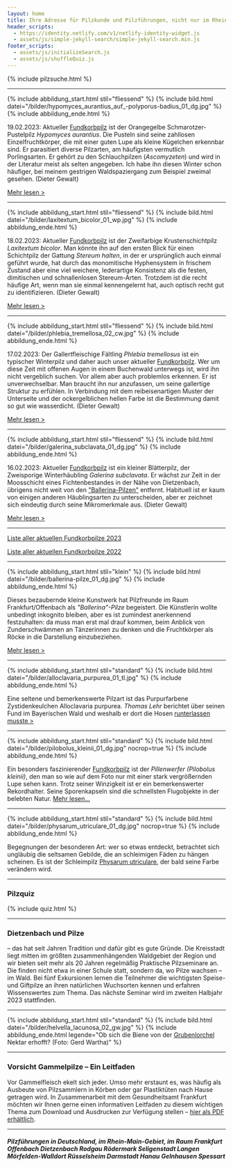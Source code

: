 ```yaml
---
layout: home
title: Ihre Adresse für Pilzkunde und Pilzführungen, nicht nur im Rhein-Main-Gebiet
header_scripts:
  - https://identity.netlify.com/v1/netlify-identity-widget.js
  - assets/js/simple-jekyll-search/simple-jekyll-search.min.js
footer_scripts:
  - assets/js/initializeSearch.js
  - assets/js/shuffleQuiz.js
---
```

{% include pilzsuche.html %}

- - -

{% include abbildung_start.html stil="fliessend" %}
{% include bild.html datei="/bilder/hypomyces_aurantius_auf_-polyporus-badius_01_dg.jpg" %}
{% include abbildung_ende.html %}

19.02.2023: Aktueller [Fundkorbpilz](AA "Glossar-") ist der Orangegelbe Schmarotzer-Pustelpilz *Hypomyces aurantius*. Die Pusteln sind seine zahllosen Einzelfruchtkörper, die mit einer guten Lupe als kleine Kügelchen erkennbar sind. Er parasitiert diverse Pilzarten, am häufigsten vermutlich Porlingsarten. Er gehört zu den Schlauchpilzen (*Ascomyzeten*) und wird in der Literatur meist als selten angegeben. Ich habe ihn diesen Winter schon häufiger, bei meinem gestrigen Waldspaziergang zum Beispiel zweimal gesehen. (Dieter Gewalt)

[Mehr lesen >](/pilze/hypomyces-aurantius-orangegelber-schmarotzer-pustelpilz)

<div style="clear:  both"></div>

- - -

{% include abbildung_start.html stil="fliessend" %}
{% include bild.html datei="/bilder/laxitextum_bicolor_01_wp.jpg" %}
{% include abbildung_ende.html %}

18.02.2023: Aktueller [Fundkorbpilz](AA "Glossar-") ist der Zweifarbige Krustenschichtpilz *Laxitextum bicolor*. Man könnte ihn auf den ersten Blick für einen Schichtpilz der Gattung *Stereum halten*, in der er ursprünglich auch einmal geführt wurde, hat durch das monomitische Hyphensystem in frischem Zustand aber eine viel weichere, lederartige Konsistenz als die festen, dimitischen und schnallenlosen Stereum-Arten. Trotzdem ist die recht häufige Art, wenn man sie einmal kennengelernt hat, auch optisch recht gut zu identifizieren. (Dieter Gewalt)

[Mehr lesen >](/pilze/laxitextum-bicolor-zweifarbiger-krustenschichtpilz)

<div style="clear:  both"></div>

- - -

{% include abbildung_start.html stil="fliessend" %}
{% include bild.html datei="/bilder/phlebia_tremellosa_02_cw.jpg" %}
{% include abbildung_ende.html %}

17.02.2023: Der Gallertfleischige Fältling *Phlebia tremellosus* ist ein typischer Winterpilz und daher auch unser aktueller [Fundkorbpilz](AA "Glossar-"). Wer um diese Zeit mit offenen Augen in einem Buchenwald unterwegs ist, wird ihn nicht vergeblich suchen. Vor allem aber auch problemlos erkennen. Er ist unverwechselbar. Man braucht ihn nur anzufassen, um seine gallertige Struktur zu erfühlen. In Verbindung mit dem reibeisenartigen Muster der Unterseite und der ockergelblichen hellen Farbe ist die Bestimmung damit so gut wie wasserdicht. (Dieter Gewalt)

[Mehr lesen >](/pilze/phlebia-tremellosa-gallertfleischiger-fältling)

<div style="clear:  both"></div>

- - -

{% include abbildung_start.html stil="fliessend" %}
{% include bild.html datei="/bilder/galerina_subclavata_01_dg.jpg" %}
{% include abbildung_ende.html %}

16.02.2023: Aktueller [Fundkorbpilz](AA "Glossar-") ist ein kleiner Blätterpilz, der Zweisporige Winterhäubling *Galerina subclavata*. Er wächst zur Zeit in der Moosschicht eines Fichtenbestandes in der Nähe von Dietzenbach, übrigens nicht weit von den ["Ballerina-Pilzen"](/termine) entfernt. Habituell ist er kaum von einigen anderen Häublingsarten zu unterscheiden, aber er zeichnet sich eindeutig durch seine Mikromerkmale aus. (Dieter Gewalt)

[Mehr lesen >](/pilze/galerina-subclavata-zweisporiger-winterhäubling)

<div style="clear:  both"></div>

- - -

[Liste aller aktuellen Fundkorbpilze 2023](/artikel/liste-aller-aktuellen-fundkorbpilze-2023.html)

[Liste aller aktuellen Fundkorbpilze 2022](/artikel/liste-aller-aktuellen-fundkorbpilze-2022.html)

- - -

{% include abbildung_start.html stil="klein" %}
{% include bild.html datei="/bilder/ballerina-pilze_01_dg.jpg" %}
{% include abbildung_ende.html %}

Dieses bezaubernde kleine Kunstwerk hat Pilzfreunde im Raum Frankfurt/Offenbach als *"Ballerina"-Pilze* begeistert. Die Künstlerin wollte unbedingt inkognito bleiben, aber es ist zumindest anerkennend festzuhalten: da muss man erst mal drauf kommen, beim Anblick von Zunderschwämmen an Tänzerinnen zu denken und die Fruchtkörper als Röcke in die Darstellung einzubeziehen.

[Mehr lesen >](/termine)

- - -

{% include abbildung_start.html stil="standard" %}
{% include bild.html datei="/bilder/alloclavaria_purpurea_01_tl.jpg" %}
{% include abbildung_ende.html %}

Eine seltene und bemerkenswerte Pilzart ist das Purpurfarbene Zystidenkeulchen Alloclavaria purpurea. *Thomas Lehr* berichtet über seinen Fund im Bayerischen Wald und weshalb er dort die Hosen [runterlassen musste >](/pilze/alloclavaria-purpurea-purpurfarbenes-zystidenkeulchen)

- - -

{% include abbildung_start.html stil="standard" %}
{% include bild.html datei="/bilder/pilobolus_kleinii_01_dg.jpg" nocrop=true %}
{% include abbildung_ende.html %}

Ein besonders faszinierender [Fundkorbpilz](AA "Glossar-") ist der *Pillenwerfer (Pilobolus kleinii)*, den man so wie auf dem Foto nur mit einer stark vergrößernden Lupe sehen kann. Trotz seiner Winzigkeit ist er ein bemerkenswerter Rekordhalter. Seine Sporenkapseln sind die schnellsten Flugobjekte in der belebten Natur. [Mehr lesen...](/pilze/pilobolus-kleinii-pillenwerfer)

- - -

{% include abbildung_start.html stil="standard" %}
{% include bild.html datei="/bilder/physarum_utriculare_01_dg.jpg" nocrop=true %}
{% include abbildung_ende.html %}

Begegnungen der besonderen Art: wer so etwas entdeckt, betrachtet sich ungläubig die seltsamen Gebilde, die an schleimigen Fäden zu hängen scheinen. Es ist der Schleimpilz [Physarum utriculare](/pilze/physarum-utriculare-fadenfruchtschleimpilz), der bald seine Farbe verändern wird.

- - -

### Pilzquiz

{% include quiz.html %}

- - -

### Dietzenbach und Pilze

– das hat seit Jahren Tradition und dafür gibt es gute Gründe. Die Kreisstadt liegt mitten im größten zusammenhängenden Waldgebiet der Region und wir bieten seit mehr als 20 Jahren regelmäßig Praktische Pilzseminare an. Die finden nicht etwa in einer Schule statt, sondern da, wo Pilze wachsen – im Wald. Bei fünf Exkursionen lernen die Teilnehmer die wichtigsten Speise- und Giftpilze an ihren natürlichen Wuchsorten kennen und erfahren Wissenswertes zum Thema. Das nächste Seminar wird im zweiten Halbjahr 2023 stattfinden.

- - -

{% include abbildung_start.html stil="standard" %}
{% include bild.html datei="/bilder/helvella_lacunosa_02_gw.jpg" %}
{% include abbildung_ende.html legende="Ob sich die Biene von der <a href='/pilze/helvella-lacunosa-grubenlorchel'>Grubenlorchel</a> Nektar erhofft?  (Foto: Gerd Wartha)" %}

- - -

### Vorsicht Gammelpilze – Ein Leitfaden

Vor Gammelfleisch ekelt sich jeder. Umso mehr erstaunt es, was häufig als Ausbeute von Pilzsammlern in Körben oder gar Plastiktüten nach Hause getragen wird. In Zusammenarbeit mit dem Gesundheitsamt Frankfurt möchten wir Ihnen gerne einen informativen Leitfaden zu diesem wichtigen Thema zum Download und Ausdrucken zur Verfügung stellen – [hier als PDF erhältlich](/assets/docs/Fundkorb.de-Gammelpilze.pdf).

- - -

##### Pilzführungen in Deutschland, im Rhein-Main-Gebiet, im Raum Frankfurt Offenbach Dietzenbach Rodgau Rödermark Seligenstadt Langen Mörfelden-Walldort Rüsselsheim Darmstadt Hanau Gelnhausen Spessart
